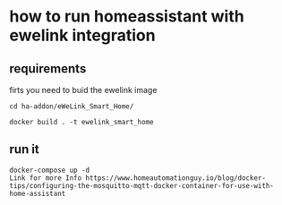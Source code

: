 # how to run homeassistant with ewelink integration

## requirements 

firts you need to buid the ewelink image

`cd ha-addon/eWeLink_Smart_Home/`

`docker build . -t ewelink_smart_home`


## run it

`docker-compose up -d`  
`Link for more Info https://www.homeautomationguy.io/blog/docker-tips/configuring-the-mosquitto-mqtt-docker-container-for-use-with-home-assistant`

